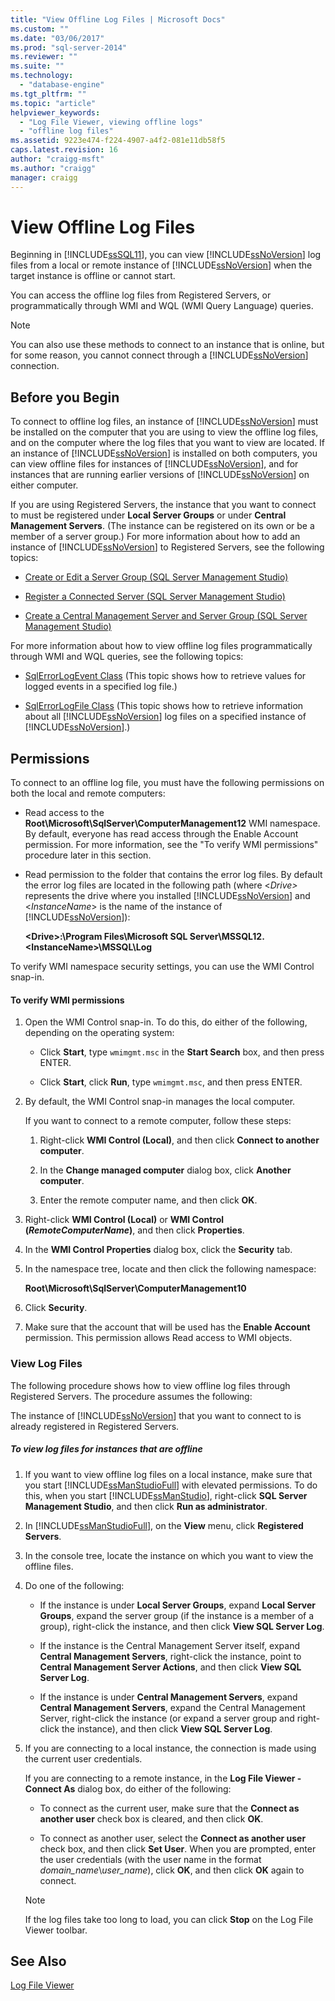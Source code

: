 ```yaml
---
title: "View Offline Log Files | Microsoft Docs"
ms.custom: ""
ms.date: "03/06/2017"
ms.prod: "sql-server-2014"
ms.reviewer: ""
ms.suite: ""
ms.technology: 
  - "database-engine"
ms.tgt_pltfrm: ""
ms.topic: "article"
helpviewer_keywords: 
  - "Log File Viewer, viewing offline logs"
  - "offline log files"
ms.assetid: 9223e474-f224-4907-a4f2-081e11db58f5
caps.latest.revision: 16
author: "craigg-msft"
ms.author: "craigg"
manager: craigg
---
```

# View Offline Log Files
  Beginning in [!INCLUDE[ssSQL11](../../includes/sssql11-md.md)], you can view [!INCLUDE[ssNoVersion](../../includes/ssnoversion-md.md)] log files from a local or remote instance of [!INCLUDE[ssNoVersion](../../includes/ssnoversion-md.md)] when the target instance is offline or cannot start.  
  
 You can access the offline log files from Registered Servers, or programmatically through WMI and WQL (WMI Query Language) queries.  
  
> [!NOTE]  
>  You can also use these methods to connect to an instance that is online, but for some reason, you cannot connect through a [!INCLUDE[ssNoVersion](../../includes/ssnoversion-md.md)] connection.  
  
## Before you Begin  
 To connect to offline log files, an instance of [!INCLUDE[ssNoVersion](../../includes/ssnoversion-md.md)] must be installed on the computer that you are using to view the offline log files, and on the computer where the log files that you want to view are located. If an instance of [!INCLUDE[ssNoVersion](../../includes/ssnoversion-md.md)] is installed on both computers, you can view offline files for instances of [!INCLUDE[ssNoVersion](../../includes/ssnoversion-md.md)], and for instances that are running earlier versions of [!INCLUDE[ssNoVersion](../../includes/ssnoversion-md.md)] on either computer.  
  
 If you are using Registered Servers, the instance that you want to connect to must be registered under **Local Server Groups** or under **Central Management Servers**. (The instance can be registered on its own or be a member of a server group.) For more information about how to add an instance of [!INCLUDE[ssNoVersion](../../includes/ssnoversion-md.md)] to Registered Servers, see the following topics:  
  
-   [Create or Edit a Server Group &#40;SQL Server Management Studio&#41;](../../ssms/register-servers/create-or-edit-a-server-group-sql-server-management-studio.md)  
  
-   [Register a Connected Server &#40;SQL Server Management Studio&#41;](../../ssms/register-servers/register-a-connected-server-sql-server-management-studio.md)  
  
-   [Create a Central Management Server and Server Group &#40;SQL Server Management Studio&#41;](../../ssms/register-servers/create-a-central-management-server-and-server-group.md)  
  
 For more information about how to view offline log files programmatically through WMI and WQL queries, see the following topics:  
  
-   [SqlErrorLogEvent Class](../wmi-provider-configuration-classes/sqlerrorlogevent-class.md) (This topic shows how to retrieve values for logged events in a specified log file.)  
  
-   [SqlErrorLogFile Class](../wmi-provider-configuration-classes/sqlerrorlogfile-class.md) (This topic shows how to retrieve information about all [!INCLUDE[ssNoVersion](../../includes/ssnoversion-md.md)] log files on a specified instance of [!INCLUDE[ssNoVersion](../../includes/ssnoversion-md.md)].)  
  
##  <a name="BeforeYouBegin"></a> Permissions  
 To connect to an offline log file, you must have the following permissions on both the local and remote computers:  
  
-   Read access to the **Root\Microsoft\SqlServer\ComputerManagement12** WMI namespace. By default, everyone has read access through the Enable Account permission. For more information, see the "To verify WMI permissions" procedure later in this section.  
  
-   Read permission to the folder that contains the error log files. By default the error log files are located in the following path (where \<*Drive>* represents the drive where you installed [!INCLUDE[ssNoVersion](../../includes/ssnoversion-md.md)] and \<*InstanceName*> is the name of the instance of [!INCLUDE[ssNoVersion](../../includes/ssnoversion-md.md)]):  
  
     **\<Drive>:\Program Files\Microsoft SQL Server\MSSQL12.\<InstanceName>\MSSQL\Log**  
  
 To verify WMI namespace security settings, you can use the WMI Control snap-in.  
  
#### To verify WMI permissions  
  
1.  Open the WMI Control snap-in. To do this, do either of the following, depending on the operating system:  
  
    -   Click **Start**, type `wmimgmt.msc` in the **Start Search** box, and then press ENTER.  
  
    -   Click **Start**, click **Run**, type `wmimgmt.msc`, and then press ENTER.  
  
2.  By default, the WMI Control snap-in manages the local computer.  
  
     If you want to connect to a remote computer, follow these steps:  
  
    1.  Right-click **WMI Control (Local)**, and then click **Connect to another computer**.  
  
    2.  In the **Change managed computer** dialog box, click **Another computer**.  
  
    3.  Enter the remote computer name, and then click **OK**.  
  
3.  Right-click **WMI Control (Local)** or **WMI Control (***RemoteComputerName***)**, and then click **Properties**.  
  
4.  In the **WMI Control Properties** dialog box, click the **Security** tab.  
  
5.  In the namespace tree, locate and then click the following namespace:  
  
     **Root\Microsoft\SqlServer\ComputerManagement10**  
  
6.  Click **Security**.  
  
7.  Make sure that the account that will be used has the **Enable Account** permission. This permission allows Read access to WMI objects.  
  
### View Log Files  
 The following procedure shows how to view offline log files through Registered Servers. The procedure assumes the following:  
  
 The instance of [!INCLUDE[ssNoVersion](../../includes/ssnoversion-md.md)] that you want to connect to is already registered in Registered Servers.  
  
##### To view log files for instances that are offline  
  
1.  If you want to view offline log files on a local instance, make sure that you start [!INCLUDE[ssManStudioFull](../../includes/ssmanstudiofull-md.md)] with elevated permissions. To do this, when you start [!INCLUDE[ssManStudio](../../includes/ssmanstudio-md.md)], right-click **SQL Server Management Studio**, and then click **Run as administrator**.  
  
2.  In [!INCLUDE[ssManStudioFull](../../includes/ssmanstudiofull-md.md)], on the **View** menu, click **Registered Servers**.  
  
3.  In the console tree, locate the instance on which you want to view the offline files.  
  
4.  Do one of the following:  
  
    -   If the instance is under **Local Server Groups**, expand **Local Server Groups**, expand the server group (if the instance is a member of a group), right-click the instance, and then click **View SQL Server Log**.  
  
    -   If the instance is the Central Management Server itself, expand **Central Management Servers**, right-click the instance, point to **Central Management Server Actions**, and then click **View SQL Server Log**.  
  
    -   If the instance is under **Central Management Servers**, expand **Central Management Servers**, expand the Central Management Server, right-click the instance (or expand a server group and right-click the instance), and then click **View SQL Server Log**.  
  
5.  If you are connecting to a local instance, the connection is made using the current user credentials.  
  
     If you are connecting to a remote instance, in the **Log File Viewer - Connect As** dialog box, do either of the following:  
  
    -   To connect as the current user, make sure that the **Connect as another user** check box is cleared, and then click **OK**.  
  
    -   To connect as another user, select the **Connect as another user** check box, and then click **Set User**. When you are prompted, enter the user credentials (with the user name in the format *domain_name*\\*user_name*), click **OK**, and then click **OK** again to connect.  
  
    > [!NOTE]  
    >  If the log files take too long to load, you can click **Stop** on the Log File Viewer toolbar.  
  
## See Also  
 [Log File Viewer](log-file-viewer.md)  
  
  